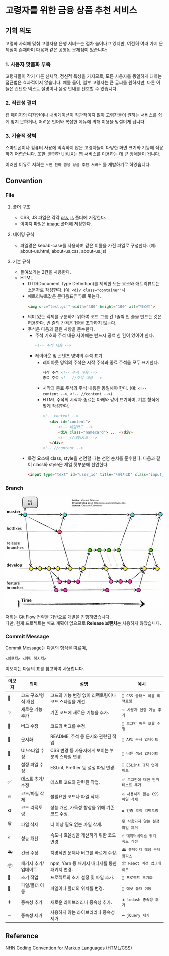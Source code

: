 # 고령자를 위한 금융 상품 추천 서비스

## 기획 의도

고령화 사회에 맞춰 고령자용 은행 서비스는 점차 늘어나고 있지만, 여전히 여러 가지 문제점이 존재하며 다음과 같은 공통된 문제점이 있습니다:

### 1. 사용자 맞춤화 부족

고령자들이 각기 다른 신체적, 정신적 특성을 가지므로, 모든 사용자를 동일하게 대하는 접근법은 효과적이지 않습니다. 예를 들어, 일부 고령자는 큰 글씨를 원하지만, 다른 이들은 간단한 텍스트 설명이나 음성 안내를 선호할 수 있습니다.

### 2. 직관성 결여

웹 페이지의 디자인이나 내비게이션이 직관적이지 않아 고령자들이 원하는 서비스를 쉽게 찾지 못하거나, 어려운 언어와 복잡한 메뉴에 의해 이용을 망설이게 됩니다.

### 3. 기술적 장벽

스마트폰이나 컴퓨터 사용에 익숙하지 않은 고령자들이 다양한 화면 크기와 기능에 적응하기 어렵습니다. 또한, 불편한 UI/UX는 웹 서비스를 이용하는 데 큰 장애물이 됩니다.

이러한 이유로 저희는 `노인 친화 금융 상품 추천 서비스` 를 개발하기로 하였습니다.

## Convention

### File

1. 폴더 구조
    - CSS, JS 파일은 각각 [css](./src/css), [js](./src/js) 폴더에 저장한다.
    - 이미지 파일은 [image](./src/image) 폴더에 저장한다.


2. 네이밍 규칙
   - 파일명은 kebab-case를 사용하며 같은 이름을 가진 파일로 구성한다. (예: about-us.html, about-us.css, about-us.js)


3. 기본 규칙
   - 들여쓰기는 2칸을 사용한다.
   - HTML
     - DTD(Document Type Definition)를 제외한 모든 요소와 애트리뷰트는 소문자로 작성한다. (예: `<div class="container">`)
     - 애트리뷰트값은 큰따옴표(" ")로 묶는다. 
       ```html
       <img src="test.gif" width="100" height="100" alt="테스트">
       ```
     - 의미 있는 객체를 구분하기 위하여 코드 그룹 간 1줄씩 빈 줄을 만드는 것은 허용한다. 빈 줄의 간격은 1줄을 초과하지 않는다.
     - 주석은 다음과 같은 사항을 준수한다.
       - 주석 기호와 주석 내용 사이에는 반드시 공백 한 칸이 있어야 한다.
         ```html
         <!-- 주석 내용 -->
         ```
       - 레이아웃 및 콘텐츠 영역의 주석 표기
         - 레이아웃 영역의 주석은 시작 주석과 종료 주석을 모두 표기한다.
           ```html
           시작 주석 <!-- 주석 내용 -->
           종료 주석 <!-- //주석 내용 -->
           ```
         - 시작과 종료 주석의 주석 내용은 동일해야 한다. (예: `<!-- content -->`, `<!-- //content -->`)
         - HTML 주석의 시작과 종료는 아래와 같이 표기하며, 기본 형식에 맞게 작성한다.
           ```html
           <!-- content -->
              <div id="content">
                  <!-- 네임카드 -->
                  <div class="namecard"> ... </div>
                  <!-- //네임카드 -->
              </div>
           <!-- //content -->
           ```
     - 특정 요소에 class, style을 선언할 때는 선언 순서를 준수한다. 다음과 같이 class와 style은 제일 뒷부분에
       선언한다. 
       ```html
       <input type="text" id="user_id" title="사용자ID" class="input_txt" style="width:100px">
       ```


### Branch

![Git Flow 전략](./docs/git-flow.png)

저희는 Git Flow 전략을 기반으로 개발을 진행하였습니다.  
다만, 현재 프로젝트는 배포 계획이 없으므로 **Release 브랜치**는 사용하지 않았습니다.


### Commit Message

Commit Message는 다음의 형식을 따르며,

```
<이모지> <커밋 메시지>
```

이모지는 다음의 표를 참고하여 사용합니다.

| **이모지** | **의미** | **설명** | **예시** |
| --- | --- | --- | --- |
| 🎨 | 코드 구조/형식 개선 | 코드의 기능 변경 없이 리팩토링이나 코드 스타일을 개선. | `🎨 CSS 클래스 이름 리팩토링` |
| ✨ | 새로운 기능 추가 | 기존 코드에 새로운 기능을 추가. | `✨ 사용자 인증 기능 추가` |
| 🐛 | 버그 수정 | 코드의 버그를 수정. | `🐛 로그인 버튼 오류 수정` |
| 📝 | 문서화 | README, 주석 등 문서와 관련된 작업. | `📝 API 문서 업데이트` |
| 💄 | UI/스타일 수정 | CSS 변경 등 사용자에게 보이는 부분의 스타일 변경. | `💄 버튼 색상 업데이트` |
| 🔧 | 설정 파일 수정 | ESLint, Prettier 등 설정 파일 변경. | `🔧 ESLint 규칙 업데이트` |
| ✅ | 테스트 추가/수정 | 테스트 코드와 관련된 작업. | `✅ 로그인에 대한 단위 테스트 추가` |
| 🔥 | 코드/파일 삭제 | 불필요한 코드나 파일 삭제. | `🔥 사용하지 않는 CSS 파일 삭제` |
| ♻️ | 코드 리팩토링 | 성능 개선, 가독성 향상을 위해 기존 코드 수정. | `♻️ 인증 로직 리팩토링` |
| 🗑️ | 파일 삭제 | 더 이상 필요 없는 파일 삭제. | `🗑️ 사용되지 않는 설정 파일 제거` |
| ⚡ | 성능 개선 | 속도나 효율성을 개선하기 위한 코드 변경. | `⚡ 데이터베이스 쿼리 속도 개선` |
| 🚑 | 긴급 수정 | 치명적인 문제나 버그를 빠르게 수정. | `🚑 홈페이지 깨짐 문제 핫픽스` |
| 📦 | 패키지 추가/업데이트 | npm, Yarn 등 패키지 매니저를 통한 패키지 변경. | `📦 React 버전 업그레이드` |
| 🎉 | 초기 작업 | 프로젝트의 초기 설정 및 파일 추가. | `🎉 프로젝트 초기화` |
| 🚚 | 파일/폴더 이동 | 파일이나 폴더의 위치를 변경. | `🚚 에셋 폴더 이동` |
| ➕ | 종속성 추가 | 새로운 라이브러리나 종속성 추가. | `➕ lodash 종속성 추가` |
| ➖ | 종속성 제거 | 사용하지 않는 라이브러리나 종속성 제거. | `➖ jQuery 제거` |

## Reference

[NHN Coding Convention for Markup Languages (HTML/CSS)](https://nuli.navercorp.com/data/convention/NHN_Coding_Conventions_for_Markup_Languages.pdf)